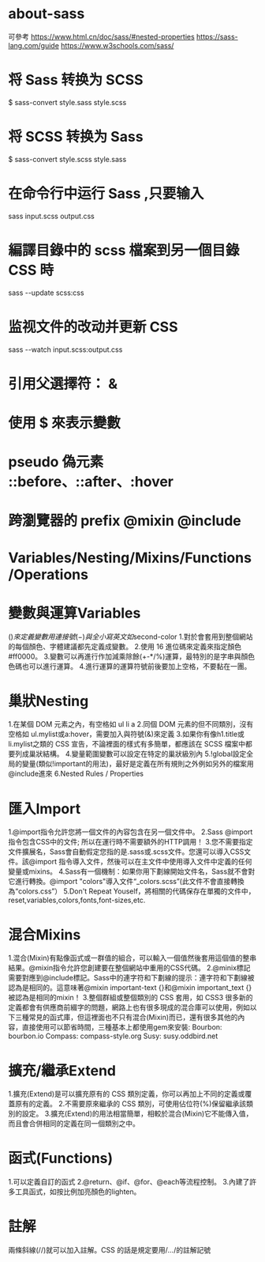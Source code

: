 # about-sass
可參考
https://www.html.cn/doc/sass/#nested-properties
https://sass-lang.com/guide
https://www.w3schools.com/sass/


# 将 Sass 转换为 SCSS
$ sass-convert style.sass style.scss

# 将 SCSS 转换为 Sass
$ sass-convert style.scss style.sass

# 在命令行中运行 Sass ,只要输入
sass input.scss output.css

# 編譯目錄中的 scss 檔案到另一個目錄 CSS 時
sass --update scss:css

# 监视文件的改动并更新 CSS
sass --watch input.scss:output.css

# 引用父選擇符： &

# 使用 $ 來表示變數

# pseudo 偽元素 ::before、::after、:hover

# 跨瀏覽器的 prefix @mixin @include 

# Variables/Nesting/Mixins/Functions/Operations

# 變數與運算Variables
($)來定義變數 用連接號(-)與全小寫英文 如$second-color
1.對於會套用到整個網站的每個顏色、字體建議都先定義成變數。
2.使用 16 進位碼來定義來指定顏色 #ff0000。
3.變數可以再進行作加減乘除餘(+-*/%)運算，最特別的是字串與顏色色碼也可以進行運算。
4.進行運算的運算符號前後要加上空格，不要黏在一團。

# 巢狀Nesting
1.在某個 DOM 元素之內，有空格如 ul li a
2.同個 DOM 元素的但不同類別，沒有空格如 ul.mylist或a:hover，需要加入與符號(&)來定義
3.如果你有像h1.title或li.mylist之類的 CSS 宣告，不論裡面的樣式有多簡單，都應該在 SCSS 檔案中都要列成巢狀結構。
4.變量範圍變數可以設定在特定的巢狀級別內
5.!global設定全局的變量(類似!important的用法)，最好是定義在所有規則之外例如另外的檔案用@include進來
6.Nested Rules / Properties

# 匯入Import
1.@import指令允許您將一個文件的內容包含在另一個文件中。
2.Sass @import 指令包含CSS中的文件; 所以在運行時不需要額外的HTTP調用！
3.您不需要指定文件擴展名，Sass會自動假定您指的是.sass或.scss文件。您還可以導入CSS文件。該@import 指令導入文件，然後可以在主文件中使用導入文件中定義的任何變量或mixins。
4.Sass有一個機制：如果你用下劃線開始文件名，Sass就不會對它進行轉換。@import "colors"導入文件“_colors.scss”(此文件不會直接轉換為“colors.css”）
5.Don't Repeat Youself，將相關的代碼保存在單獨的文件中，reset,variables,colors,fonts,font-sizes,etc.

# 混合Mixins
1.混合(Mixin)有點像函式或一群值的組合，可以輸入一個值然後套用這個值的整串結果。@mixin指令允許您創建要在整個網站中重用的CSS代碼。
2.@minix標記需要對應到@include標記。Sass中的連字符和下劃線的提示：連字符和下劃線被認為是相同的。這意味著@mixin important-text {}和@mixin important_text {}被認為是相同的mixin！
3.整個群組或整個類別的 CSS 套用，如 CSS3 很多新的定義都會有供應商前綴字的問題，網路上也有很多現成的混合庫可以使用，例如以下三種常見的函式庫，但這裡面也不只有混合(Mixin)而已，還有很多其他的內容，直接使用可以節省時間，三種基本上都使用gem來安裝:
Bourbon: bourbon.io
Compass: compass-style.org
Susy: susy.oddbird.net

# 擴充/繼承Extend
1.擴充(Extend)是可以擴充原有的 CSS 類別定義，你可以再加上不同的定義或覆蓋原有的定義。
2.不需要原來繼承的 CSS 類別，可使用佔位符(%)保留繼承該類別的設定。
3.擴充(Extend)的用法相當簡單，相較於混合(Mixin)它不能傳入值，而且會合併相同的定義在同一個類別之中。

# 函式(Functions)
1.可以定義自訂的函式
2.@return、@if、@for、@each等流程控制。
3.內建了許多工具函式，如按比例加亮顏色的lighten。

# 註解
兩條斜線(//)就可以加入註解。CSS 的話是規定要用/*...*/的註解記號
